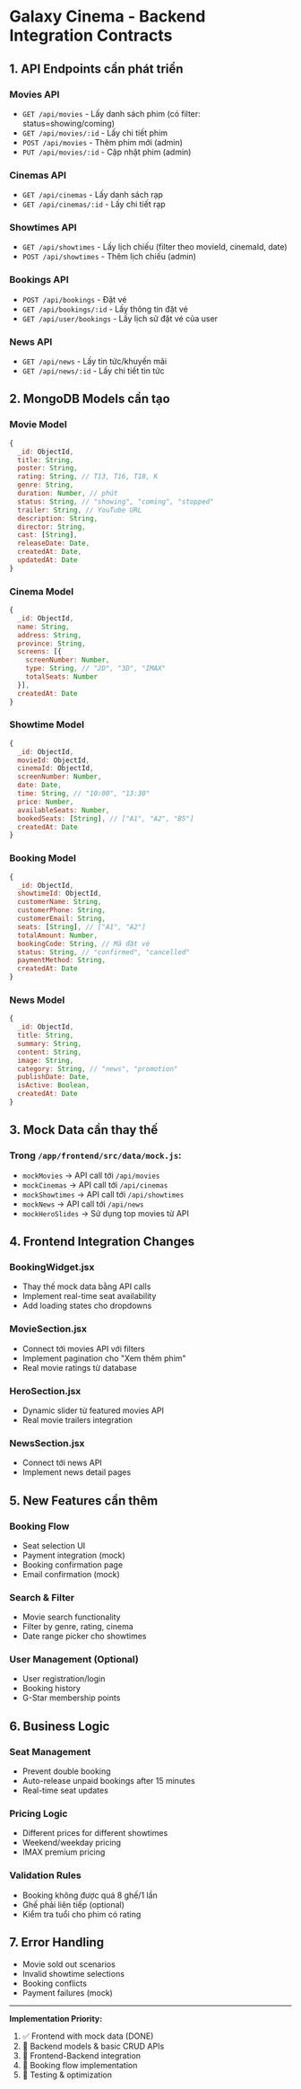 # Galaxy Cinema - Backend Integration Contracts

## 1. API Endpoints cần phát triển

### Movies API
- `GET /api/movies` - Lấy danh sách phim (có filter: status=showing/coming)
- `GET /api/movies/:id` - Lấy chi tiết phim
- `POST /api/movies` - Thêm phim mới (admin)
- `PUT /api/movies/:id` - Cập nhật phim (admin)

### Cinemas API  
- `GET /api/cinemas` - Lấy danh sách rạp
- `GET /api/cinemas/:id` - Lấy chi tiết rạp

### Showtimes API
- `GET /api/showtimes` - Lấy lịch chiếu (filter theo movieId, cinemaId, date)
- `POST /api/showtimes` - Thêm lịch chiếu (admin)

### Bookings API
- `POST /api/bookings` - Đặt vé
- `GET /api/bookings/:id` - Lấy thông tin đặt vé
- `GET /api/user/bookings` - Lấy lịch sử đặt vé của user

### News API
- `GET /api/news` - Lấy tin tức/khuyến mãi
- `GET /api/news/:id` - Lấy chi tiết tin tức

## 2. MongoDB Models cần tạo

### Movie Model
```javascript
{
  _id: ObjectId,
  title: String,
  poster: String,
  rating: String, // T13, T16, T18, K
  genre: String,
  duration: Number, // phút
  status: String, // "showing", "coming", "stopped"
  trailer: String, // YouTube URL
  description: String,
  director: String,
  cast: [String],
  releaseDate: Date,
  createdAt: Date,
  updatedAt: Date
}
```

### Cinema Model
```javascript
{
  _id: ObjectId,
  name: String,
  address: String,
  province: String,
  screens: [{
    screenNumber: Number,
    type: String, // "2D", "3D", "IMAX"
    totalSeats: Number
  }],
  createdAt: Date
}
```

### Showtime Model
```javascript
{
  _id: ObjectId,
  movieId: ObjectId,
  cinemaId: ObjectId,
  screenNumber: Number,
  date: Date,
  time: String, // "10:00", "13:30"
  price: Number,
  availableSeats: Number,
  bookedSeats: [String], // ["A1", "A2", "B5"]
  createdAt: Date
}
```

### Booking Model
```javascript
{
  _id: ObjectId,
  showtimeId: ObjectId,
  customerName: String,
  customerPhone: String,
  customerEmail: String,
  seats: [String], // ["A1", "A2"]
  totalAmount: Number,
  bookingCode: String, // Mã đặt vé
  status: String, // "confirmed", "cancelled"
  paymentMethod: String,
  createdAt: Date
}
```

### News Model
```javascript
{
  _id: ObjectId,
  title: String,
  summary: String,
  content: String,
  image: String,
  category: String, // "news", "promotion"
  publishDate: Date,
  isActive: Boolean,
  createdAt: Date
}
```

## 3. Mock Data cần thay thế

### Trong `/app/frontend/src/data/mock.js`:
- `mockMovies` → API call tới `/api/movies`
- `mockCinemas` → API call tới `/api/cinemas`  
- `mockShowtimes` → API call tới `/api/showtimes`
- `mockNews` → API call tới `/api/news`
- `mockHeroSlides` → Sử dụng top movies từ API

## 4. Frontend Integration Changes

### BookingWidget.jsx
- Thay thế mock data bằng API calls
- Implement real-time seat availability
- Add loading states cho dropdowns

### MovieSection.jsx
- Connect tới movies API với filters
- Implement pagination cho "Xem thêm phim"
- Real movie ratings từ database

### HeroSection.jsx  
- Dynamic slider từ featured movies API
- Real movie trailers integration

### NewsSection.jsx
- Connect tới news API
- Implement news detail pages

## 5. New Features cần thêm

### Booking Flow
- Seat selection UI
- Payment integration (mock)  
- Booking confirmation page
- Email confirmation (mock)

### Search & Filter
- Movie search functionality
- Filter by genre, rating, cinema
- Date range picker cho showtimes

### User Management (Optional)
- User registration/login
- Booking history
- G-Star membership points

## 6. Business Logic

### Seat Management
- Prevent double booking
- Auto-release unpaid bookings after 15 minutes
- Real-time seat updates

### Pricing Logic
- Different prices for different showtimes
- Weekend/weekday pricing
- IMAX premium pricing

### Validation Rules
- Booking không được quá 8 ghế/1 lần
- Ghế phải liên tiếp (optional)
- Kiểm tra tuổi cho phim có rating

## 7. Error Handling

- Movie sold out scenarios
- Invalid showtime selections  
- Booking conflicts
- Payment failures (mock)

---

**Implementation Priority:**
1. ✅ Frontend with mock data (DONE)
2. 🔄 Backend models & basic CRUD APIs  
3. 🔄 Frontend-Backend integration
4. 🔄 Booking flow implementation
5. 🔄 Testing & optimization